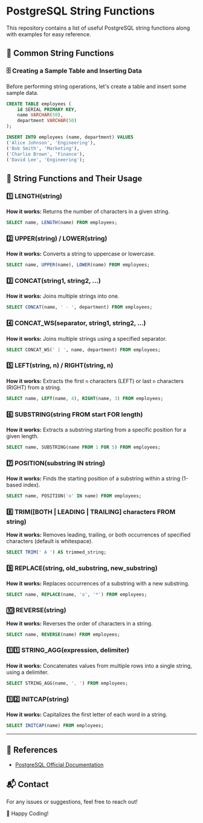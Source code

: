 # PostgreSQL String Functions

This repository contains a list of useful PostgreSQL string functions along with examples for easy reference.

## 📌 Common String Functions

### 🗄️ Creating a Sample Table and Inserting Data
Before performing string operations, let's create a table and insert some sample data.

```sql
CREATE TABLE employees (
    id SERIAL PRIMARY KEY,
    name VARCHAR(50),
    department VARCHAR(50)
);

INSERT INTO employees (name, department) VALUES
('Alice Johnson', 'Engineering'),
('Bob Smith', 'Marketing'),
('Charlie Brown', 'Finance'),
('David Lee', 'Engineering');
```

## 📌 String Functions and Their Usage

### 1️⃣ **LENGTH(string)**
**How it works:** Returns the number of characters in a given string.
```sql
SELECT name, LENGTH(name) FROM employees;
```

### 2️⃣ **UPPER(string) / LOWER(string)**
**How it works:** Converts a string to uppercase or lowercase.
```sql
SELECT name, UPPER(name), LOWER(name) FROM employees;
```

### 3️⃣ **CONCAT(string1, string2, ...)**
**How it works:** Joins multiple strings into one.
```sql
SELECT CONCAT(name, ' - ', department) FROM employees;
```

### 4️⃣ **CONCAT_WS(separator, string1, string2, ...)**
**How it works:** Joins multiple strings using a specified separator.
```sql
SELECT CONCAT_WS(' | ', name, department) FROM employees;
```

### 5️⃣ **LEFT(string, n) / RIGHT(string, n)**
**How it works:** Extracts the first `n` characters (LEFT) or last `n` characters (RIGHT) from a string.
```sql
SELECT name, LEFT(name, 4), RIGHT(name, 3) FROM employees;
```

### 6️⃣ **SUBSTRING(string FROM start FOR length)**
**How it works:** Extracts a substring starting from a specific position for a given length.
```sql
SELECT name, SUBSTRING(name FROM 1 FOR 5) FROM employees;
```

### 7️⃣ **POSITION(substring IN string)**
**How it works:** Finds the starting position of a substring within a string (1-based index).
```sql
SELECT name, POSITION('o' IN name) FROM employees;
```

### 8️⃣ **TRIM([BOTH | LEADING | TRAILING] characters FROM string)**
**How it works:** Removes leading, trailing, or both occurrences of specified characters (default is whitespace).
```sql
SELECT TRIM(' A ') AS trimmed_string;
```

### 9️⃣ **REPLACE(string, old_substring, new_substring)**
**How it works:** Replaces occurrences of a substring with a new substring.
```sql
SELECT name, REPLACE(name, 'o', '*') FROM employees;
```

### 🔟 **REVERSE(string)**
**How it works:** Reverses the order of characters in a string.
```sql
SELECT name, REVERSE(name) FROM employees;
```

### 1️⃣1️⃣ **STRING_AGG(expression, delimiter)**
**How it works:** Concatenates values from multiple rows into a single string, using a delimiter.
```sql
SELECT STRING_AGG(name, ', ') FROM employees;
```

### 1️⃣2️⃣ **INITCAP(string)**
**How it works:** Capitalizes the first letter of each word in a string.
```sql
SELECT INITCAP(name) FROM employees;
```

---
## 📖 References
- [PostgreSQL Official Documentation](https://www.postgresql.org/docs/)

## 📬 Contact
For any issues or suggestions, feel free to reach out!

🚀 Happy Coding!


